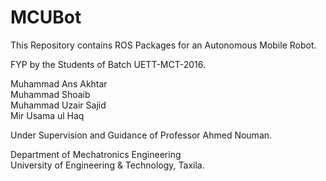# MCUBot

This Repository contains ROS Packages for an Autonomous Mobile Robot.

FYP by the Students of Batch UETT-MCT-2016.

Muhammad Ans Akhtar  
Muhammad Shoaib  
Muhammad Uzair Sajid  
Mir Usama ul Haq  

Under Supervision and Guidance of Professor Ahmed Nouman.

Department of Mechatronics Engineering  
University of Engineering & Technology, Taxila.
